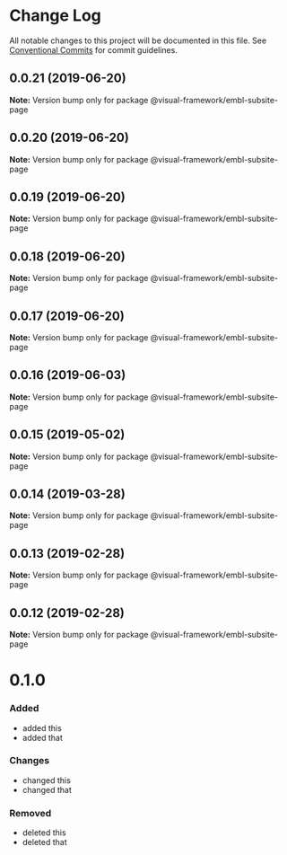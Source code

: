 # Change Log

All notable changes to this project will be documented in this file.
See [Conventional Commits](https://conventionalcommits.org) for commit guidelines.

## 0.0.21 (2019-06-20)

**Note:** Version bump only for package @visual-framework/embl-subsite-page





## 0.0.20 (2019-06-20)

**Note:** Version bump only for package @visual-framework/embl-subsite-page





## 0.0.19 (2019-06-20)

**Note:** Version bump only for package @visual-framework/embl-subsite-page





## 0.0.18 (2019-06-20)

**Note:** Version bump only for package @visual-framework/embl-subsite-page





## 0.0.17 (2019-06-20)

**Note:** Version bump only for package @visual-framework/embl-subsite-page





## 0.0.16 (2019-06-03)

**Note:** Version bump only for package @visual-framework/embl-subsite-page





## 0.0.15 (2019-05-02)

**Note:** Version bump only for package @visual-framework/embl-subsite-page





## 0.0.14 (2019-03-28)

**Note:** Version bump only for package @visual-framework/embl-subsite-page





## 0.0.13 (2019-02-28)

**Note:** Version bump only for package @visual-framework/embl-subsite-page





## 0.0.12 (2019-02-28)

**Note:** Version bump only for package @visual-framework/embl-subsite-page





# 0.1.0

### Added
- added this
- added that

### Changes

- changed this
- changed that

### Removed

- deleted this
- deleted that
